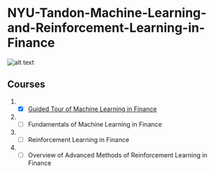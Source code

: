 # NYU-Tandon-Machine-Learning-and-Reinforcement-Learning-in-Finance
![alt text](https://upload.wikimedia.org/wikipedia/en/3/39/NYU_Tandon_School_of_Engineering_Logo.png "New York University Tandon School of Engineering")
## Courses
1. - [x] [Guided Tour of Machine Learning in Finance](https://github.com/skielosky/NYU-Tandon-Machine-Learning-and-Reinforcement-Learning-in-Finance/tree/master/01-guided-tour-of-machine-learning-in-finance)
2. - [ ] Fundamentals of Machine Learning in Finance
3. - [ ] Reinforcement Learning in Finance
4. - [ ] Overview of Advanced Methods of Reinforcement Learning in Finance
